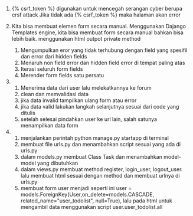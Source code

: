 1.  {% csrf_token %} digunakan untuk mencegah serangan cyber berupa crsf attack
    Jika tidak ada {% csrf_token %} maka halaman akan error 

2. Kita bisa membuat elemen form secara manual. Menggunakan Dajango Templates engine, kita bisa membuat form secara manual bahkan bisa lebih baik.
    menggunakan html outpot private method
    1. Mengumpulkan eror yang tidak terhubung dengan field yang spesifil dan error dari hidden fields
    2. Menaruh non field error dan hidden field error di tempat paling atas
    3. Iterasi seluruh form fields
    4. Merender form fields satu persatu

3.  1. Menerima data dari user lalu melekatkannya ke forum
    2. clean dan memvalidasi data
    3. jika data invalid tampilkan ulang form atau error
    4. jika data valid lakukan langkah selanjutnya sesuai dari code yang ditulis
    5. setelah selesai pindahkan user ke url lain, salah satunya menampilkan data form

4.  1. menjalankan perintah python manage.py startapp di terminal
    2.  membuat file urls.py dan menambahkan script sesuai yang ada di urls.py
    3. dalam models.py membuat Class Task dan menambahkan model-model yang dibutuhkan
    4. dalam views.py membuat method register, login_user, logout_user. lalu membuat html sesuai dengan method dan membuat urlnya di urls.py
    5. membuat form user menjadi seperti ini     user = models.ForeignKey(User,on_delete=models.CASCADE, related_name="user_todolist", null=True), lalu pada html untuk mengambil data menggunakan script user.user_todolist.all

